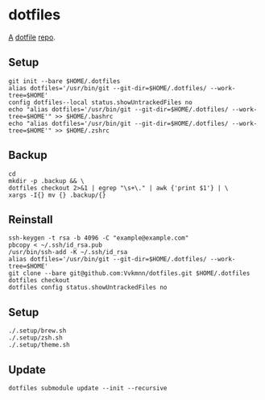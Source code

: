 # dotfiles

[A](https://medium.com/@webprolific/getting-started-with-dotfiles-43c3602fd789) [dotfile](https://dotfiles.github.io) [repo](https://news.ycombinator.com/item?id=11070797).

## Setup

    git init --bare $HOME/.dotfiles
    alias dotfiles='/usr/bin/git --git-dir=$HOME/.dotfiles/ --work-tree=$HOME'
    config dotfiles--local status.showUntrackedFiles no
    echo "alias dotfiles='/usr/bin/git --git-dir=$HOME/.dotfiles/ --work-tree=$HOME'" >> $HOME/.bashrc
    echo "alias dotfiles='/usr/bin/git --git-dir=$HOME/.dotfiles/ --work-tree=$HOME'" >> $HOME/.zshrc

## Backup

    cd
    mkdir -p .backup && \
    dotfiles checkout 2>&1 | egrep "\s+\." | awk {'print $1'} | \
    xargs -I{} mv {} .backup/{}

## Reinstall

    ssh-keygen -t rsa -b 4096 -C "example@example.com"
    pbcopy < ~/.ssh/id_rsa.pub
    /usr/bin/ssh-add -K ~/.ssh/id_rsa
    alias dotfiles='/usr/bin/git --git-dir=$HOME/.dotfiles/ --work-tree=$HOME'
    git clone --bare git@github.com:Vvkmnn/dotfiles.git $HOME/.dotfiles
    dotfiles checkout
    dotfiles config status.showUntrackedFiles no

## Setup

    ./.setup/brew.sh
    ./.setup/zsh.sh
    ./.setup/theme.sh

## Update

    dotfiles submodule update --init --recursive                                   
